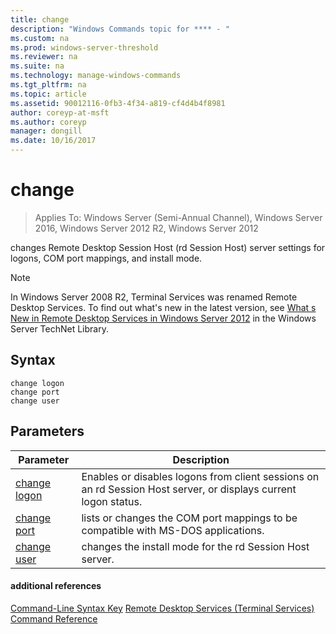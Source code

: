```yaml
---
title: change
description: "Windows Commands topic for **** - "
ms.custom: na
ms.prod: windows-server-threshold
ms.reviewer: na
ms.suite: na
ms.technology: manage-windows-commands
ms.tgt_pltfrm: na
ms.topic: article
ms.assetid: 90012116-0fb3-4f34-a819-cf4d4b4f8981
author: coreyp-at-msft
ms.author: coreyp
manager: dongill
ms.date: 10/16/2017
---
```

# change

>Applies To: Windows Server (Semi-Annual Channel), Windows Server 2016, Windows Server 2012 R2, Windows Server 2012

changes Remote Desktop Session Host (rd Session Host) server settings for logons, COM port mappings, and install mode.
> [!NOTE]
> In Windows Server 2008 R2, Terminal Services was renamed Remote Desktop Services. To find out what's new in the latest version, see [What s New in Remote Desktop Services in Windows Server 2012](https://technet.microsoft.com/library/hh831527) in the Windows Server TechNet Library.
> ## Syntax
> ```
> change logon
> change port
> change user
> ```
> ## Parameters
> 
> |            Parameter            |                                                   Description                                                   |
> |---------------------------------|-----------------------------------------------------------------------------------------------------------------|
> | [change logon](change-logon.md) | Enables or disables logons from client sessions on an rd Session Host server, or displays current logon status. |
> |  [change port](change-port.md)  |                lists or changes the COM port mappings to be compatible with MS-DOS applications.                |
> |  [change user](change-user.md)  |                            changes the install mode for the rd Session Host server.                             |
> 
> #### additional references
> [Command-Line Syntax Key](command-line-syntax-key.md)
> [Remote Desktop Services &#40;Terminal Services&#41; Command Reference](remote-desktop-services-terminal-services-command-reference.md)
